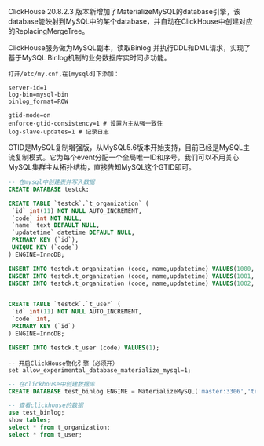 ClickHouse 20.8.2.3 版本新增加了MaterializeMySQL的database引擎，该database能映射到MySQL中的某个database，并自动在ClickHouse中创建对应的ReplacingMergeTree。

ClickHouse服务做为MySQL副本，读取Binlog 并执行DDL和DML请求，实现了基于MySQL Binlog机制的业务数据库实时同步功能。



```
打开/etc/my.cnf,在[mysqld]下添加：

server-id=1 
log-bin=mysql-bin
binlog_format=ROW

gtid-mode=on
enforce-gtid-consistency=1 # 设置为主从强一致性
log-slave-updates=1 # 记录日志
```

GTID是MySQL复制增强版，从MySQL5.6版本开始支持，目前已经是MySQL主流复制模式。它为每个event分配一个全局唯一ID和序号，我们可以不用关心MySQL集群主从拓扑结构，直接告知MySQL这个GTID即可。



```sql
-- 在mysql中创建表并写入数据
CREATE DATABASE testck;

CREATE TABLE `testck`.`t_organization` (
 `id` int(11) NOT NULL AUTO_INCREMENT,
 `code` int NOT NULL,
 `name` text DEFAULT NULL,
 `updatetime` datetime DEFAULT NULL,
 PRIMARY KEY (`id`),
 UNIQUE KEY (`code`)
) ENGINE=InnoDB;

INSERT INTO testck.t_organization (code, name,updatetime) VALUES(1000,'Realinsight',NOW());
INSERT INTO testck.t_organization (code, name,updatetime) VALUES(1001, 'Realindex',NOW());
INSERT INTO testck.t_organization (code, name,updatetime) VALUES(1002,'EDT',NOW());


CREATE TABLE `testck`.`t_user` (
 `id` int(11) NOT NULL AUTO_INCREMENT,
 `code` int,
 PRIMARY KEY (`id`)
) ENGINE=InnoDB;

INSERT INTO testck.t_user (code) VALUES(1);
```

```
-- 开启ClickHouse物化引擎（必须开）
set allow_experimental_database_materialize_mysql=1;
```

```sql
-- 在clickhouse中创建数据库
CREATE DATABASE test_binlog ENGINE = MaterializeMySQL('master:3306','testck','root','123456');
```

```sql
-- 查看clickhouse的数据
use test_binlog;
show tables;
select * from t_organization;
select * from t_user;
```

